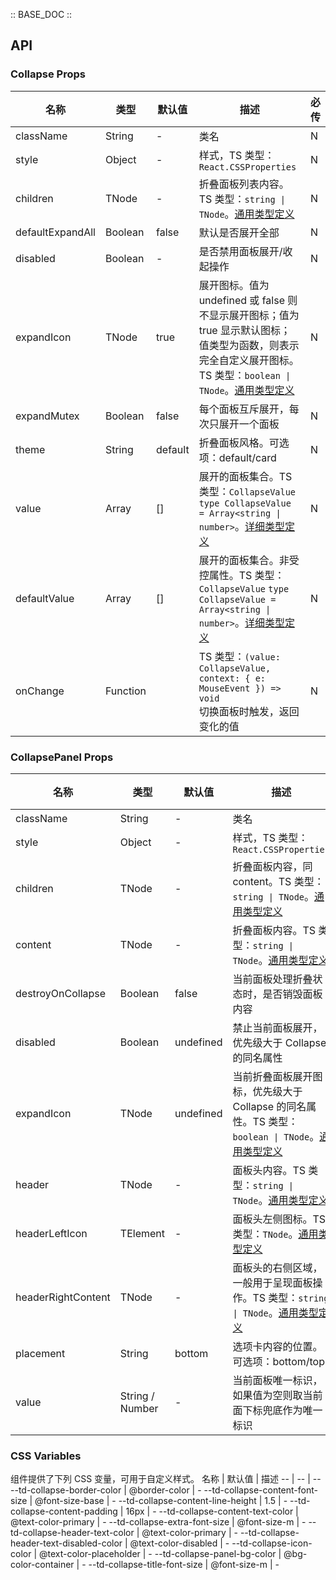 :: BASE_DOC ::

## API

### Collapse Props

名称 | 类型 | 默认值 | 描述 | 必传
-- | -- | -- | -- | --
className | String | - | 类名 | N
style | Object | - | 样式，TS 类型：`React.CSSProperties` | N
children | TNode | - | 折叠面板列表内容。TS 类型：`string \| TNode`。[通用类型定义](https://github.com/Tencent/tdesign-mobile-react/blob/develop/src/common.ts) | N
defaultExpandAll | Boolean | false | 默认是否展开全部 | N
disabled | Boolean | - | 是否禁用面板展开/收起操作 | N
expandIcon | TNode | true | 展开图标。值为 undefined 或 false 则不显示展开图标；值为 true 显示默认图标；值类型为函数，则表示完全自定义展开图标。TS 类型：`boolean \| TNode`。[通用类型定义](https://github.com/Tencent/tdesign-mobile-react/blob/develop/src/common.ts) | N
expandMutex | Boolean | false | 每个面板互斥展开，每次只展开一个面板 | N
theme | String | default | 折叠面板风格。可选项：default/card | N
value | Array | [] | 展开的面板集合。TS 类型：`CollapseValue` `type CollapseValue = Array<string \| number>`。[详细类型定义](https://github.com/Tencent/tdesign-mobile-react/tree/develop/src/collapse/type.ts) | N
defaultValue | Array | [] | 展开的面板集合。非受控属性。TS 类型：`CollapseValue` `type CollapseValue = Array<string \| number>`。[详细类型定义](https://github.com/Tencent/tdesign-mobile-react/tree/develop/src/collapse/type.ts) | N
onChange | Function |  | TS 类型：`(value: CollapseValue, context: { e: MouseEvent }) => void`<br/>切换面板时触发，返回变化的值 | N


### CollapsePanel Props

名称 | 类型 | 默认值 | 描述 | 必传
-- | -- | -- | -- | --
className | String | - | 类名 | N
style | Object | - | 样式，TS 类型：`React.CSSProperties` | N
children | TNode | - | 折叠面板内容，同 content。TS 类型：`string \| TNode`。[通用类型定义](https://github.com/Tencent/tdesign-mobile-react/blob/develop/src/common.ts) | N
content | TNode | - | 折叠面板内容。TS 类型：`string \| TNode`。[通用类型定义](https://github.com/Tencent/tdesign-mobile-react/blob/develop/src/common.ts) | N
destroyOnCollapse | Boolean | false | 当前面板处理折叠状态时，是否销毁面板内容 | N
disabled | Boolean | undefined | 禁止当前面板展开，优先级大于 Collapse 的同名属性 | N
expandIcon | TNode | undefined | 当前折叠面板展开图标，优先级大于 Collapse 的同名属性。TS 类型：`boolean \| TNode`。[通用类型定义](https://github.com/Tencent/tdesign-mobile-react/blob/develop/src/common.ts) | N
header | TNode | - | 面板头内容。TS 类型：`string \| TNode`。[通用类型定义](https://github.com/Tencent/tdesign-mobile-react/blob/develop/src/common.ts) | N
headerLeftIcon | TElement | - | 面板头左侧图标。TS 类型：`TNode`。[通用类型定义](https://github.com/Tencent/tdesign-mobile-react/blob/develop/src/common.ts) | N
headerRightContent | TNode | - | 面板头的右侧区域，一般用于呈现面板操作。TS 类型：`string \| TNode`。[通用类型定义](https://github.com/Tencent/tdesign-mobile-react/blob/develop/src/common.ts) | N
placement | String | bottom | 选项卡内容的位置。可选项：bottom/top | N
value | String / Number | - | 当前面板唯一标识，如果值为空则取当前面下标兜底作为唯一标识 | N

### CSS Variables

组件提供了下列 CSS 变量，可用于自定义样式。
名称 | 默认值 | 描述 
-- | -- | --
--td-collapse-border-color | @border-color | - 
--td-collapse-content-font-size | @font-size-base | - 
--td-collapse-content-line-height | 1.5 | - 
--td-collapse-content-padding | 16px | - 
--td-collapse-content-text-color | @text-color-primary | - 
--td-collapse-extra-font-size | @font-size-m | - 
--td-collapse-header-text-color | @text-color-primary | - 
--td-collapse-header-text-disabled-color | @text-color-disabled | - 
--td-collapse-icon-color | @text-color-placeholder | - 
--td-collapse-panel-bg-color | @bg-color-container | - 
--td-collapse-title-font-size | @font-size-m | - 
